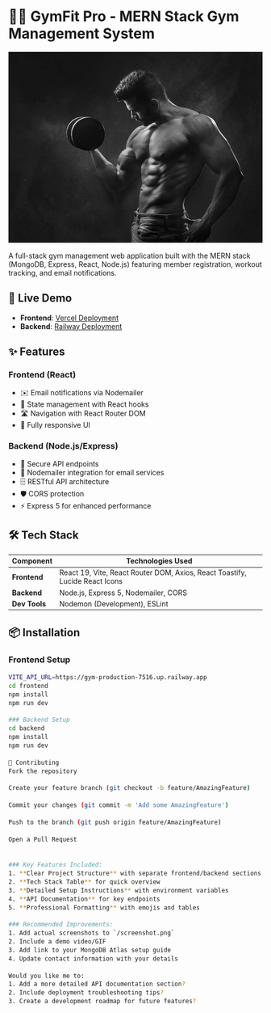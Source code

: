# 🏋️‍♂️ GymFit Pro - MERN Stack Gym Management System

![GymFit Screenshot](./frontend/public/img1.webp) <!-- Add your screenshot path -->

A full-stack gym management web application built with the MERN stack (MongoDB, Express, React, Node.js) featuring member registration, workout tracking, and email notifications.

## 🚀 Live Demo
- **Frontend**: [Vercel Deployment](https://gym-nine-silk.vercel.app)
- **Backend**: [Railway Deployment](https://gym-production-7516.up.railway.app)

## ✨ Features

### Frontend (React)
- ✉️ Email notifications via Nodemailer
- 🔄 State management with React hooks
- 🛣️ Navigation with React Router DOM
- 📱 Fully responsive UI

### Backend (Node.js/Express)
- 🔐 Secure API endpoints
- 📧 Nodemailer integration for email services
- 🗄️ RESTful API architecture
- 🛡️ CORS protection
- ⚡ Express 5 for enhanced performance

## 🛠️ Tech Stack

| Component       | Technologies Used                                                                 |
|-----------------|-----------------------------------------------------------------------------------|
| **Frontend**    | React 19, Vite, React Router DOM, Axios, React Toastify, Lucide React Icons       |
| **Backend**     | Node.js, Express 5, Nodemailer, CORS                                              |
| **Dev Tools**   | Nodemon (Development), ESLint                                                     |

## 📦 Installation

### Frontend Setup
```bash
VITE_API_URL=https://gym-production-7516.up.railway.app
cd frontend
npm install
npm run dev

### Backend Setup
cd backend
npm install
npm run dev

🤝 Contributing
Fork the repository

Create your feature branch (git checkout -b feature/AmazingFeature)

Commit your changes (git commit -m 'Add some AmazingFeature')

Push to the branch (git push origin feature/AmazingFeature)

Open a Pull Request


### Key Features Included:
1. **Clear Project Structure** with separate frontend/backend sections
2. **Tech Stack Table** for quick overview
3. **Detailed Setup Instructions** with environment variables
4. **API Documentation** for key endpoints
5. **Professional Formatting** with emojis and tables

### Recommended Improvements:
1. Add actual screenshots to `/screenshot.png`
2. Include a demo video/GIF
3. Add link to your MongoDB Atlas setup guide
4. Update contact information with your details

Would you like me to:
1. Add a more detailed API documentation section?
2. Include deployment troubleshooting tips?
3. Create a development roadmap for future features?
